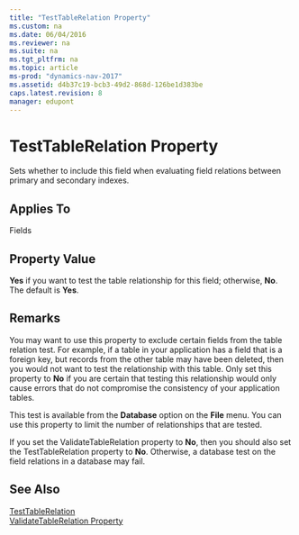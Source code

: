 ```yaml
---
title: "TestTableRelation Property"
ms.custom: na
ms.date: 06/04/2016
ms.reviewer: na
ms.suite: na
ms.tgt_pltfrm: na
ms.topic: article
ms-prod: "dynamics-nav-2017"
ms.assetid: d4b37c19-bcb3-49d2-868d-126be1d383be
caps.latest.revision: 8
manager: edupont
---
```

# TestTableRelation Property
Sets whether to include this field when evaluating field relations between primary and secondary indexes.  
  
## Applies To  
 Fields  
  
## Property Value  
 **Yes** if you want to test the table relationship for this field; otherwise, **No**. The default is **Yes**.  
  
## Remarks  
 You may want to use this property to exclude certain fields from the table relation test. For example, if a table in your application has a field that is a foreign key, but records from the other table may have been deleted, then you would not want to test the relationship with this table. Only set this property to **No** if you are certain that testing this relationship would only cause errors that do not compromise the consistency of your application tables.  
  
 This test is available from the **Database** option on the **File** menu. You can use this property to limit the number of relationships that are tested.  
  
 If you set the ValidateTableRelation property to **No**, then you should also set the TestTableRelation property to **No**. Otherwise, a database test on the field relations in a database may fail.  
  
## See Also  
 [TestTableRelation](TestTableRelation-Property.md)   
 [ValidateTableRelation Property](ValidateTableRelation-Property.md)